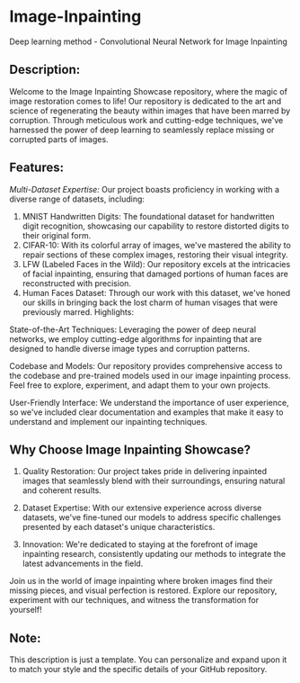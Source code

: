 # Image-Inpainting
Deep learning method - Convolutional Neural Network for Image Inpainting

## Description:
Welcome to the Image Inpainting Showcase repository, where the magic of image restoration comes to life! Our repository is dedicated to the art and science of regenerating the beauty within images that have been marred by corruption. Through meticulous work and cutting-edge techniques, we've harnessed the power of deep learning to seamlessly replace missing or corrupted parts of images.

## Features:

*Multi-Dataset Expertise:* Our project boasts proficiency in working with a diverse range of datasets, including:
1. MNIST Handwritten Digits: The foundational dataset for handwritten digit recognition, showcasing our capability to restore distorted digits to their original form.
2. CIFAR-10: With its colorful array of images, we've mastered the ability to repair sections of these complex images, restoring their visual integrity.
3. LFW (Labeled Faces in the Wild): Our repository excels at the intricacies of facial inpainting, ensuring that damaged portions of human faces are reconstructed with precision.
4. Human Faces Dataset: Through our work with this dataset, we've honed our skills in bringing back the lost charm of human visages that were previously marred.
Highlights:

State-of-the-Art Techniques: Leveraging the power of deep neural networks, we employ cutting-edge algorithms for inpainting that are designed to handle diverse image types and corruption patterns.

Codebase and Models: Our repository provides comprehensive access to the codebase and pre-trained models used in our image inpainting process. Feel free to explore, experiment, and adapt them to your own projects.

User-Friendly Interface: We understand the importance of user experience, so we've included clear documentation and examples that make it easy to understand and implement our inpainting techniques.

## Why Choose Image Inpainting Showcase?

1. Quality Restoration: Our project takes pride in delivering inpainted images that seamlessly blend with their surroundings, ensuring natural and coherent results.

2. Dataset Expertise: With our extensive experience across diverse datasets, we've fine-tuned our models to address specific challenges presented by each dataset's unique characteristics.

3. Innovation: We're dedicated to staying at the forefront of image inpainting research, consistently updating our methods to integrate the latest advancements in the field.

Join us in the world of image inpainting where broken images find their missing pieces, and visual perfection is restored. Explore our repository, experiment with our techniques, and witness the transformation for yourself!

## Note: 
This description is just a template. You can personalize and expand upon it to match your style and the specific details of your GitHub repository.
